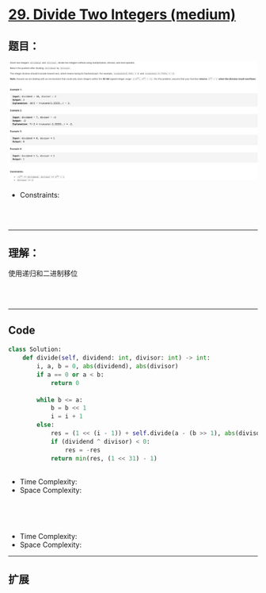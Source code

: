 # [29. Divide Two Integers (medium)](https://leetcode-cn.com/problems/divide-two-integers/)
## 题目：

![timu](img/29-1.png)
* Constraints:
<br>
<br>

--------------------------------
## 理解：
 使用递归和二进制移位

<br>
<br>


--------------------------------
## Code

```python
class Solution:
    def divide(self, dividend: int, divisor: int) -> int:
        i, a, b = 0, abs(dividend), abs(divisor)
        if a == 0 or a < b:
            return 0
        
        while b <= a:
            b = b << 1
            i = i + 1
        else:
            res = (1 << (i - 1)) + self.divide(a - (b >> 1), abs(divisor))
            if (dividend ^ divisor) < 0:
                res = -res
            return min(res, (1 << 31) - 1)
                    
```
- Time Complexity: 
- Space Complexity: 

<br>
<br>

```python


```
- Time Complexity: 
- Space Complexity: 
  
--------------------------------
## 扩展